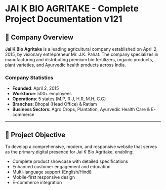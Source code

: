# JAI K BIO AGRITAKE - Complete Project Documentation v121

## 🏢 Company Overview
**Jai K Bio Agritake** is a leading agricultural company established on April 2, 2015, by visionary entrepreneur Mr. J.K. Pahat. The company specializes in manufacturing and distributing premium bio fertilizers, organic products, plant varieties, and Ayurvedic health products across India.

### Company Statistics
- **Founded**: April 2, 2015
- **Workforce**: 500+ employees
- **Operations**: 5 states (M.P, R.J, H.R, M.H, C.G)
- **Branches**: Bhopal (Head Office) & Ratlam
- **Business Sectors**: Agro Crops, Plantation, Ayurvedic Health Care & E-commerce

---

## 🎯 Project Objective
To develop a comprehensive, modern, and responsive website that serves as the primary digital presence for Jai K Bio Agritake, enabling:
- Complete product showcase with detailed specifications
- Enhanced customer engagement and education
- Multi-language support (English/Hindi)
- Mobile-first responsive design
- E-commerce integration